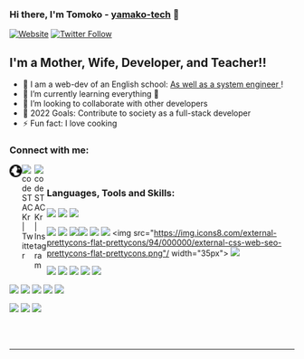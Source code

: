### Hi there, I'm Tomoko -  [yamako-tech][website] 👋 

[![Website](https://img.shields.io/website?label=ask-tech-gatsby.netlify.app&style=for-the-badge&url=https%3A%2F%2Fcodestackr.com)](https://ask-tech-gatsby.netlify.app/)
[![Twitter Follow](https://img.shields.io/twitter/follow/t_yamamomo?color=1DA1F2&logo=twitter&style=for-the-badge)](https://twitter.com/intent/follow?original_referer=https%3A%2F%2Fgithub.com%2Ft_yamamomo&screen_name=t_yamamomo)


## I'm a Mother, Wife, Developer, and Teacher!!

- 🔭 I am a web-dev of an English school: [As well as a system engineer ][school]!
- 🌱 I’m currently learning everything 🤣
- 👯 I’m looking to collaborate with other developers
- 🥅 2022 Goals: Contribute to society as a full-stack developer
- ⚡ Fun fact: I love cooking

### Connect with me:

[<img align="left" alt="ask-tech-gatsby.netlify.app" width="22px" src="https://raw.githubusercontent.com/iconic/open-iconic/master/svg/globe.svg" />][website]
[<img align="left" alt="codeSTACKr | Twitter" width="22px" src="https://cdn.jsdelivr.net/npm/simple-icons@v3/icons/twitter.svg" />][twitter]
[<img align="left" alt="codeSTACKr | Instagram" width="22px" src="https://cdn.jsdelivr.net/npm/simple-icons@v3/icons/instagram.svg" />][instagram]

<br />

### Languages, Tools and Skills:

<img src="https://img.icons8.com/dusk/64/000000/code.png" width="35px"/> <img src="https://img.icons8.com/dusk/64/000000/visual-studio-code-2019.png" width="35px"/> <img src="https://img.icons8.com/dusk/64/000000/pycharm.png" width="35px"/>

<img src="https://img.icons8.com/color/48/000000/django.png" width="35px"/> <img src="https://img.icons8.com/ios/50/000000/flask.png" width="35px"/> <img src="https://img.icons8.com/dusk/64/000000/python.png" width="35px"/><img src="https://img.icons8.com/dusk/64/000000/javascript.png" width="35px"/> <img src="https://img.icons8.com/dusk/64/000000/react.png" width="35px"/> <img src="https://img.icons8.com/dusk/64/000000/html-5.png" width="35px"/> <img src="https://img.icons8.com/external-prettycons-flat-prettycons/94/000000/external-css-web-seo-prettycons-flat-prettycons.png"/ width="35px"> <img src="https://img.icons8.com/color/48/000000/bootstrap.png" width="35px"/>

<img src="https://img.icons8.com/dusk/64/000000/wordpress.png" width="35px"/> <img src="https://img.icons8.com/dusk/64/000000/domain.png" width="35px"/> <img src="https://img.icons8.com/dusk/64/000000/security-ssl.png" width="35px"/>
<img src="https://img.icons8.com/dusk/64/000000/server.png" width="35px"/> <img src="https://img.icons8.com/material-rounded/24/000000/dns.png" width="35px"/>

<img src="https://img.icons8.com/dusk/64/000000/ssh.png" width="35px"/> <img src="https://img.icons8.com/dusk/64/000000/share-2.png" width="35px"/> <img src="https://img.icons8.com/color/48/000000/npm.png" width="35px"/> <img src="https://img.icons8.com/fluency/48/000000/node-js.png" width="35px"/>
<img src="https://img.icons8.com/dusk/64/000000/postman-api.png" width="35px"/>

<img src="https://img.icons8.com/dusk/64/000000/marketing.png" width="35px"/> <img src="https://img.icons8.com/external-inipagistudio-lineal-color-inipagistudio/64/000000/external-bilingual-language-learning-inipagistudio-lineal-color-inipagistudio.png" width="35px"/> <img src="https://img.icons8.com/office/64/000000/training.png" width="35px"/>

<br />
<br />

---


[website]: https://ask-tech-gatsby.netlify.app/
[school]: https://ask946.com/
[twitter]: https://twitter.com/t_yamamomo
[youtube]: https://www.youtube.com/playlist?list=PL1TKyoLbKRjRQ42ITxiYfR0CQBPtcNShT
[instagram]: https://www.instagram.com/yamako2222
[linkedin]: https://linkedin.com/in/codeSTACKr
[webdevplaylist]: https://www.youtube.com/playlist?list=PLkwxH9e_vrAJ0WbEsFA9W3I1W-g_BTsbt
[jsplaylist]: https://www.youtube.com/playlist?list=PLkwxH9e_vrALRJKu7wfXby3MKeflhTu6B
[cssplaylist]: https://www.youtube.com/playlist?list=PLkwxH9e_vrALSdvZuEh6gqQdmDoDIoqz4
[reactplaylist]: https://www.youtube.com/playlist?list=PLkwxH9e_vrAK4TdffpxKY3QGyHCpxFcQ0
